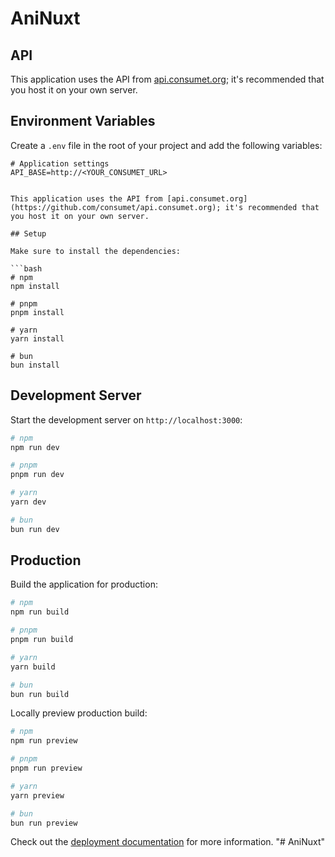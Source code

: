 # AniNuxt 

## API

This application uses the API from [api.consumet.org](https://github.com/consumet/api.consumet.org); it's recommended that you host it on your own server.

## Environment Variables

Create a `.env` file in the root of your project and add the following variables:

```env
# Application settings
API_BASE=http://<YOUR_CONSUMET_URL>


This application uses the API from [api.consumet.org](https://github.com/consumet/api.consumet.org); it's recommended that you host it on your own server.

## Setup

Make sure to install the dependencies:

```bash
# npm
npm install

# pnpm
pnpm install

# yarn
yarn install

# bun
bun install
```

## Development Server

Start the development server on `http://localhost:3000`:

```bash
# npm
npm run dev

# pnpm
pnpm run dev

# yarn
yarn dev

# bun
bun run dev
```

## Production

Build the application for production:

```bash
# npm
npm run build

# pnpm
pnpm run build

# yarn
yarn build

# bun
bun run build
```

Locally preview production build:

```bash
# npm
npm run preview

# pnpm
pnpm run preview

# yarn
yarn preview

# bun
bun run preview
```

Check out the [deployment documentation](https://nuxt.com/docs/getting-started/deployment) for more information.
"# AniNuxt" 
